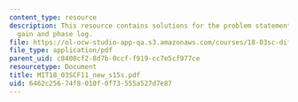 ```yaml
---
content_type: resource
description: This resource contains solutions for the problem statements related to
  gain and phase log.
file: https://ol-ocw-studio-app-qa.s3.amazonaws.com/courses/18-03sc-differential-equations-fall-2011/6462c25674f8010f0f73555a527d7e87_MIT18_03SCF11_new_s15s.pdf
file_type: application/pdf
parent_uid: c8408cf2-8d7b-0ccf-f919-cc7e5cf977ce
resourcetype: Document
title: MIT18_03SCF11_new_s15s.pdf
uid: 6462c256-74f8-010f-0f73-555a527d7e87
---
```

